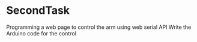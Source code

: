 # SecondTask
Programming a web page to control the arm using web serial API
Write the Arduino code for the control
